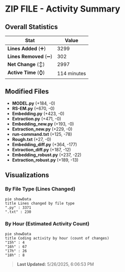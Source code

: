# ZIP FILE - Activity Summary 

## Overall Statistics

| Stat                   | Value                                                             |
| ---------------------- | ----------------------------------------------------------------- |
| **Lines Added** (➕)   | 3299                                          |
| **Lines Removed** (➖) | 302                                        |
| **Net Change** (↕)    | 2997                |
| **Active Time** (⌚)   | 114 minutes |


## Modified Files
- **MODEL.py** (+184, -0)
- **RS-EM.py** (+670, -0)
- **Embedding.py** (+423, -0)
- **Extraction.py** (+471, -0)
- **Embedding_new.py** (+193, -0)
- **Extraction_new.py** (+229, -0)
- **run-command.txt** (+125, -78)
- **Rough.txt** (+27, -0)
- **Embedding_diff.py** (+364, -177)
- **Extraction_diff.py** (+187, -12)
- **Embedding_robust.py** (+237, -22)
- **Extraction_robust.py** (+189, -13)

## Visualizations

### By File Type (Lines Changed)

```mermaid
pie showData
title Lines changed by file type
".py" : 3371
".txt" : 230
```

### By Hour (Estimated Activity Count)

```mermaid
pie showData
title Coding activity by hour (count of changes)
"15h" : 4
"16h" : 67
"17h" : 26
"18h" : 8
```


> **Last Updated:** 5/26/2025, 6:06:53 PM